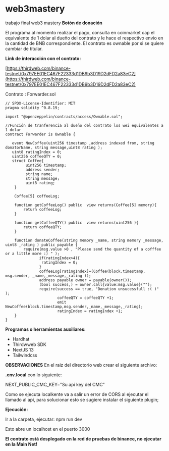 # web3mastery
trabajo final web3 mastery
**Botón de donación**

El programa al momento realizar el pago, consulta en coinmarket cap el equivalente de 1 dolar al dueño del contrato y le hace el respectivo envio en la cantidad
de BNB correspondiente.
El contrato es ownable por si se quiere cambiar de titular.

**Link de interacción con el contrato:**

[https://thirdweb.com/binance-testnet/0x797EE01EC467F22333d1DB9b3D19D2dFD2a83eC2](https://thirdweb.com/binance-testnet/0x797EE01EC467F22333d1DB9b3D19D2dFD2a83eC2)

Contrato : Forwarder.sol
``` solidity 
// SPDX-License-Identifier: MIT
pragma solidity ^0.8.19;

import "@openzeppelin/contracts/access/Ownable.sol";

//Función de tranferencia al dueño del contrato los wei equivalentes a 1 dolar
contract Forwarder is Ownable {

   event NewCoffee(uint256 timestamp ,address indexed from, string donatorName, string message,uint8 rating );
   uint8 ratingIndex = 0;
   uint256 coffeeQTY = 0;
   struct Coffee{
         uint256 timestamp;
         address sender;
         string name;
         string message;
         uint8 rating;
    }
   
    Coffee[5] coffeeLog;
   
    function getCoffeeLog() public  view returns(Coffee[5] memory){
        return coffeeLog;
    }
    
    function getCoffeeQTY() public  view returns(uint256 ){
        return coffeeQTY;
    }
    
    function donateCoffee(string memory _name, string memory _message, uint8 _rating ) public payable {
        require(msg.value >0 , "Please send the quantity of a cofffee or a little more :) " );
               if(ratingIndex>4){
                ratingIndex = 0;
               }
               coffeeLog[ratingIndex]=(Coffee(block.timestamp, msg.sender, _name,_message,_rating ));
               address payable owner = payable(owner());
               (bool success,) = owner.call{value:msg.value}("");
               require(success == true, "Donation unsucessfull :( )" );
                       coffeeQTY = coffeeQTY +1;
                       emit NewCoffee(block.timestamp,msg.sender,_name,_message,_rating);
                       ratingIndex = ratingIndex +1;
    }
}
```
**Programas o herramientas auxiliares:**
* Hardhat
* Thirdwweb SDK
* NextJS 13
* Tailwindcss

**OBSERVACIONES**
En el raiz del directorio web crear el siguiente archivo:

**.env.local** con  lo siguiente:

NEXT_PUBLIC_CMC_KEY="Su api key del CMC"

Como se ejecuta localkente va a salir un error de CORS al ejecutar el llamado al api, para solucionar esto se sugiere instalar el siguiente plugin;
[](https://chrome.google.com/webstore/detail/allow-cors-access-control/lhobafahddgcelffkeicbaginigeejlf?hl=es)

**Ejecución:**

Ir a la carpeta, ejecutar: npm run dev

Esto abre un localhost en el puerto 3000

**El contrato está desplegado en la red de pruebas de binance, no ejecutar en la Main Net!** 

